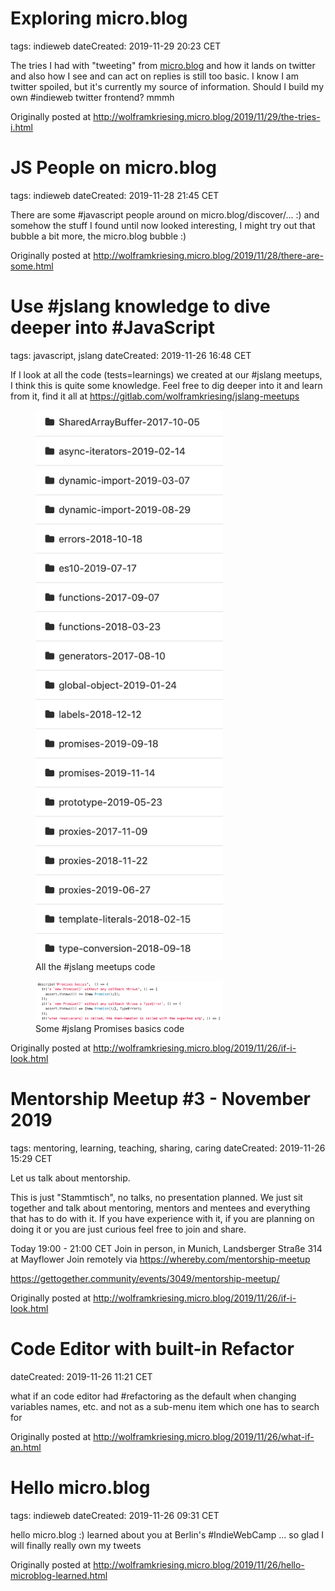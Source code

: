 # Exploring micro.blog

tags: indieweb
dateCreated: 2019-11-29 20:23 CET 

The tries I had with "tweeting" from [micro.blog](https://micro.blog) and how it lands on twitter and 
also how I see and can act on replies is still too basic. I know I am twitter spoiled, 
but it's currently my source of information. Should I build my own #indieweb twitter frontend? mmmh

Originally posted at http://wolframkriesing.micro.blog/2019/11/29/the-tries-i.html

# JS People on micro.blog

tags: indieweb
dateCreated: 2019-11-28 21:45 CET 

There are some #javascript people around on micro.blog/discover/... :) and somehow the stuff 
I found until now looked interesting, I might try out that bubble a bit more, the micro.blog bubble :)

Originally posted at http://wolframkriesing.micro.blog/2019/11/28/there-are-some.html

# Use #jslang knowledge to dive deeper into #JavaScript

tags: javascript, jslang
dateCreated: 2019-11-26 16:48 CET

If I look at all the code (tests=learnings) we created at our #jslang meetups, I think this is quite some knowledge. 
Feel free to dig deeper into it and learn from it, find it all at https://gitlab.com/wolframkriesing/jslang-meetups

<figure>
    <img src="./jslang-meetups-code.gif" alt="All the #jslang meetups code" width=300 class="sizeup-onhover-image scale2 origin-left-center" />
    <figcaption>All the #jslang meetups code</figcaption>
</figure>
<figure>
    <img src="./jslang-promises-basics-tests.gif" alt="Some #jslang Promises basics code" width=300 class="sizeup-onhover-image scale2 origin-left-center" />
    <figcaption>Some #jslang Promises basics code</figcaption>
</figure>

Originally posted at http://wolframkriesing.micro.blog/2019/11/26/if-i-look.html

# Mentorship Meetup #3 - November 2019

tags: mentoring, learning, teaching, sharing, caring 
dateCreated: 2019-11-26 15:29 CET 

Let us talk about mentorship.

This is just "Stammtisch", no talks, no presentation planned. We just sit together and talk about mentoring, 
mentors and mentees and everything that has to do with it. If you have experience with it, if you are planning on 
doing it or you are just curious feel free to join and share.

Today 19:00 - 21:00 CET Join in person, in Munich, Landsberger Straße 314 at Mayflower Join remotely via https://whereby.com/mentorship-meetup

https://gettogether.community/events/3049/mentorship-meetup/

Originally posted at http://wolframkriesing.micro.blog/2019/11/26/if-i-look.html

# Code Editor with built-in Refactor

dateCreated: 2019-11-26 11:21 CET 

what if an code editor had #refactoring as the default when changing variables names, etc. 
and not as a sub-menu item which one has to search for

Originally posted at http://wolframkriesing.micro.blog/2019/11/26/what-if-an.html

# Hello micro.blog

tags: indieweb
dateCreated: 2019-11-26 09:31 CET 

hello micro.blog :) learned about you at Berlin's #IndieWebCamp ... so glad I will finally really own my tweets

Originally posted at http://wolframkriesing.micro.blog/2019/11/26/hello-microblog-learned.html
